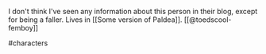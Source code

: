 I don't think I've seen any information about this person in their blog, except for being a faller. Lives in [[Some version of Paldea]]. [[@toedscool-femboy]]

#characters 